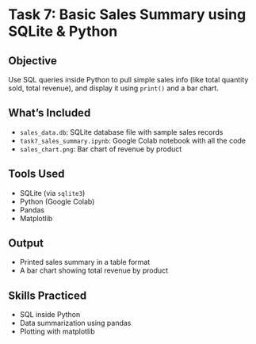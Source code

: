 # Task 7: Basic Sales Summary using SQLite & Python

## Objective
Use SQL queries inside Python to pull simple sales info (like total quantity sold, total revenue), and display it using `print()` and a bar chart.

## What’s Included
- `sales_data.db`: SQLite database file with sample sales records
- `task7_sales_summary.ipynb`: Google Colab notebook with all the code
- `sales_chart.png`: Bar chart of revenue by product

## Tools Used
- SQLite (via `sqlite3`)
- Python (Google Colab)
- Pandas
- Matplotlib

## Output
- Printed sales summary in a table format
- A bar chart showing total revenue by product

## Skills Practiced
- SQL inside Python
- Data summarization using pandas
- Plotting with matplotlib
